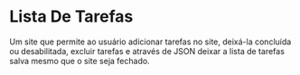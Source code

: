 # Lista De Tarefas
Um site que permite ao usuário adicionar tarefas no site, deixá-la concluída ou desabilitada, excluir tarefas e através de JSON deixar a lista de tarefas salva mesmo que o site seja fechado.
